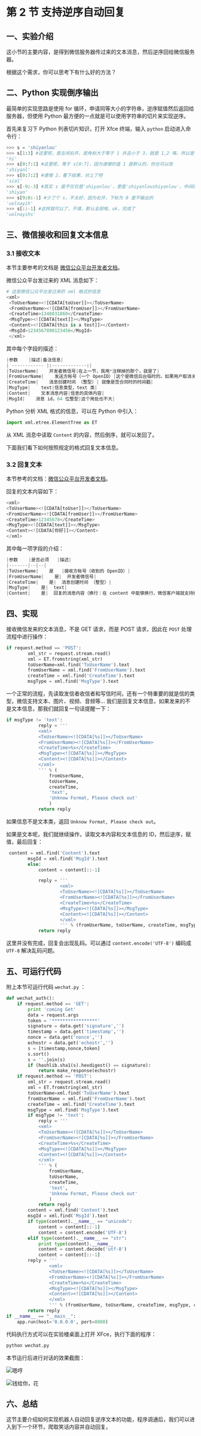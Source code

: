 # 第 2 节 支持逆序自动回复

## 一、实验介绍

这小节的主要内容，是得到微信服务器传过来的文本消息，然后逆序回给微信服务器。

根据这个需求，你可以思考下有什么好的方法？

## 二、Python 实现倒序输出

最简单的实现思路是使用 for 循环，申请同等大小的字符串，逆序赋值然后返回给服务器，但使用 Python 最方便的一点就是可以使用字符串的切片来实现逆序。

首先来复习下 Python 列表切片知识，打开 Xfce 终端，输入 `python` 启动进入命令行：

```py
>>> s = 'shiyanlou'
>>> s[1:3] #这里呢，是左闭右开，是角标大于等于 1 并且小于 3，就是 1,2 咯，所以是'hi'
'hi'
>>> s[0:7:1] #这里呢，等于 s[0:7]，因为递增的值 1 是默认的，你也可以改
'shiyanl'
>>> s[0:7:2] #递增 2，看下结果，对上了吧
'sial'
>>> s[-9:-3] #其实 s 是不仅仅是'shiyanlou'，更是'shiyanloushiyanlou'，中间的 s 角标是 0，而 0 前面的就是负数了
'shiyan'
>>> s[9:0:-1] #少了个 s，不太好，因为右开，下标为 0 是不输出的
'uolnayih'
>>> s[::-1] #这样就可以了，不填，默认全部咯，ok，完成了
'uolnayihs' 
```

## 三、微信接收和回复文本信息

### 3.1 接收文本

本节主要参考的文档是 [微信公众平台开发者文档](https://mp.weixin.qq.com/wiki?t=resource/res_main&id=mp1421140453&token=&lang=zh_CN)。

微信公众平台发过来的 XML 消息如下：

```py
# 这是微信公众平台发过来的 xml 格式的信息
<xml>
 <ToUserName><![CDATA[toUser]]></ToUserName>
 <FromUserName><![CDATA[fromUser]]></FromUserName>
 <CreateTime>1348831860</CreateTime>
 <MsgType><![CDATA[text]]></MsgType>
 <Content><![CDATA[this is a test]]></Content>
 <MsgId>1234567890123456</MsgId>
 </xml> 
```

其中每个字段的描述：

```py
|参数    |描述|备注信息|
| ------------ |:-------------:|
|ToUserName|    开发者微信号|在上一节，我用*注释掉的那个，就是了|
|FromUserName|    发送方帐号（一个 OpenID）|这个是微信后台临时的，如果用户取消关注，那就没了，下次关注时又不一样
|CreateTime|    消息创建时间 （整型）| 就像是签合同时的时间戳|
|MsgType|    text|信息类型，text 类|
|Content|    文本消息内容|信息的具体内容|
|MsgId|    消息 id，64 位整型|这个用处也不大|
```

Python 分析 XML 格式的信息，可以在 Python 中引入：

```py
import xml.etree.ElementTree as ET 
```

从 XML 消息中读取 `Content` 的内容，然后倒序，就可以发回了。

下面我们看下如何按照规定的格式回复文本信息。

### 3.2 回复文本

本节参考的文档：[微信公众平台开发者文档](https://mp.weixin.qq.com/wiki?t=resource/res_main&id=mp1421140543&token=&lang=zh_CN)。

回复的文本内容如下：

```py
<xml>
<ToUserName><![CDATA[toUser]]></ToUserName>
<FromUserName><![CDATA[fromUser]]></FromUserName>
<CreateTime>12345678</CreateTime>
<MsgType><![CDATA[text]]></MsgType>
<Content><![CDATA[你好]]></Content>
</xml> 
```

其中每一项字段的介绍：

```py
|参数    |是否必须   |描述|
|-------|--|--|
|ToUserName|    是   |接收方帐号（收到的 OpenID）|
|FromUserName|    是|  开发者微信号|
|CreateTime|    是|  消息创建时间 （整型）|
|MsgType|    是|  text|
|Content|    是|  回复的消息内容（换行：在 content 中能够换行，微信客户端就支持换行显示）|
```

## 四、实现

接收微信发来的文本消息，不是 GET 请求，而是 POST 请求，因此在 `POST` 处理流程中进行操作：

```py
if request.method == 'POST':
        xml_str = request.stream.read()
        xml = ET.fromstring(xml_str)
        toUserName=xml.find('ToUserName').text
        fromUserName = xml.find('FromUserName').text
        createTime = xml.find('CreateTime').text
        msgType = xml.find('MsgType').text 
```

一个正常的流程，先读取发信者收信者和写信时间，还有一个特重要的就是信的类型，微信支持文本、图片、视频、音频等... 我们是回复文本信息，如果发来的不是文本信息，那我们就回复一句话提醒一下：

```py
if msgType != 'text':
            reply = '''
            <xml>
            <ToUserName><![CDATA[%s]]></ToUserName>
            <FromUserName><![CDATA[%s]]></FromUserName>
            <CreateTime>%s</CreateTime>
            <MsgType><![CDATA[%s]]></MsgType>
            <Content><![CDATA[%s]]></Content>
            </xml>
            ''' % (
                fromUserName, 
                toUserName, 
                createTime, 
                'text', 
                'Unknow Format, Please check out'
                )
            return reply 
```

如果信息不是文本类，返回 `Unknow Format, Please check out`。

如果是文本呢，我们就继续操作，读取文本内容和文本信息的 ID，然后逆序，赋值，最后回复：

```py
 content = xml.find('Content').text
        msgId = xml.find('MsgId').text
        else:
            content = content[::-1]

            reply = '''
                    <xml>
                    <ToUserName><![CDATA[%s]]></ToUserName>
                    <FromUserName><![CDATA[%s]]></FromUserName>
                    <CreateTime>%s</CreateTime>
                    <MsgType><![CDATA[%s]]></MsgType>
                    <Content><![CDATA[%s]]></Content>
                    </xml>
                    ''' % (fromUserName, toUserName, createTime, msgType, content)
            return reply 
```

这里并没有完成，回复会出现乱码。可以通过 `content.encode('UTF-8')` 编码成 `UTF-8` 解决乱码问题。

## 五、可运行代码

附上本节可运行代码 `wechat.py` ：

```py
def wechat_auth():
    if request.method == 'GET':
        print 'coming Get'
        data = request.args
        token = '*****************'
        signature = data.get('signature','')
        timestamp = data.get('timestamp','')
        nonce = data.get('nonce','')
        echostr = data.get('echostr','')
        s = [timestamp,nonce,token]
        s.sort()
        s = ''.join(s)
        if (hashlib.sha1(s).hexdigest() == signature):
            return make_response(echostr)
    if request.method == 'POST':
        xml_str = request.stream.read()
        xml = ET.fromstring(xml_str)
        toUserName=xml.find('ToUserName').text
        fromUserName = xml.find('FromUserName').text
        createTime = xml.find('CreateTime').text
        msgType = xml.find('MsgType').text
        if msgType != 'text':
            reply = '''
            <xml>
            <ToUserName><![CDATA[%s]]></ToUserName>
            <FromUserName><![CDATA[%s]]></FromUserName>
            <CreateTime>%s</CreateTime>
            <MsgType><![CDATA[%s]]></MsgType>
            <Content><![CDATA[%s]]></Content>
            </xml>
            ''' % (
                fromUserName, 
                toUserName, 
                createTime, 
                'text', 
                'Unknow Format, Please check out'
                )
            return reply
        content = xml.find('Content').text
        msgId = xml.find('MsgId').text
        if type(content).__name__ == "unicode":
            content = content[::-1]
            content = content.encode('UTF-8')
        elif type(content).__name__ == "str":
            print type(content).__name__
            content = content.decode('utf-8')
            content = content[::-1]
        reply = '''
                <xml>
                <ToUserName><![CDATA[%s]]></ToUserName>
                <FromUserName><![CDATA[%s]]></FromUserName>
                <CreateTime>%s</CreateTime>
                <MsgType><![CDATA[%s]]></MsgType>
                <Content><![CDATA[%s]]></Content>
                </xml>
                ''' % (fromUserName, toUserName, createTime, msgType, content)
        return reply
if __name__ == "__main__":
    app.run(host='0.0.0.0', port=8080) 
```

代码执行方式可以在实验楼桌面上打开 XFce，执行下面的程序：

```py
python wechat.py 
```

本节运行后进行对话的效果截图：

![嗯哼](img/document-uid63246labid1930timestamp1469090730950.jpg)

![钱给你，花](img/document-uid63246labid1930timestamp1469090732099.jpg)

## 六、总结

这节主要介绍如何实现机器人自动回复逆序文本的功能，程序调通后，我们可以进入到下一个环节，爬取笑话内容并自动回复。
